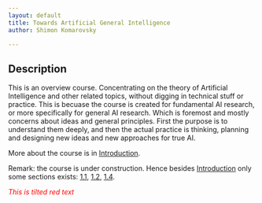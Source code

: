```yaml
---
layout: default
title: Towards Artificial General Intelligence
author: Shimon Komarovsky

---
```



## Description

This is an overview course. Concentrating on the theory of Artificial Intelligence and other related topics, without digging in technical stuff or practice. This is becuase the course is created for fundamental AI research, or more specifically for general AI research. Which is foremost and mostly concerns about ideas and general principles. First the purpose is to understand them deeply, and then the actual practice is thinking, planning and designing new ideas and new approaches for true AI.

More about the course is in <a href="en/Introduction/about">Introduction</a>.



Remark: the course is under construction. Hence besides <a href="en/Introduction/about">Introduction</a> only some sections exists: 
<a href="en/Deep Learning/01-1.md">1.1</a>, <a href="en/Deep Learning/01-2.md">1.2</a>, <a href="en/Deep Learning/01-4.md">1.4</a>.

*<span style="color: red;">This is tilted red text</span>*